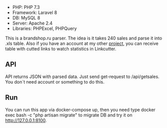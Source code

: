 <ul>
    <li>PHP: PHP 7.3</li>
    <li>Framework: Laravel 8</li>
    <li>DB: MySQL 8</li>
    <li>Server: Apache 2.4</li>
    <li>Libraries: PHPExcel, PHPQuery</li>
</ul>

<p>This is a brandshop.ru parser. The idea is it takes 240 sales and parse it into .xls table. Also if you have an account at my other <a href="https://github.com/Obolduy/linkcutter">project</a>, you can receive table with cutted links to watch statistics in Linkcutter.</p>

<h2>API</h2>
<p>API returns JSON with parsed data. Just send get-request to /api/getsales. You don`t need account or something to do this.</p>

<h2>Run</h2>
<p>You can run this app via docker-compose up, then you need type docker exec <CONTAINER ID> bash -c "php artisan migrate" to migrate DB and try it on <a href="http://127.0.0.1:8100">http://127.0.0.1:8100</a>.</p>